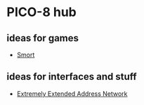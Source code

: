 # PICO-8 hub

## ideas for games

- [Smort](8a43234c-68b3-405a-aeee-c09882852a91.md)

## ideas for interfaces and stuff

- [Extremely Extended Address Network](0245cfc0-7588-46b2-8313-800ddc9883ed.md)
